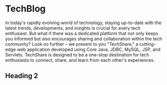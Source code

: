 # TechBlog
In today's rapidly evolving world of technology, staying up-to-date with the latest trends, developments, and insights is crucial for every tech enthusiast. But what if there was a dedicated platform that not only keeps you informed but also encourages sharing and collaboration within the tech community? Look no further – we present to you "TechShare," a cutting-edge web application developed using Core Java, JDBC, MySQL, JSP, and Servlets. TechShare is designed to be a one-stop destination for tech enthusiasts to connect, share, and learn from each other's experiences.

## Heading 2
